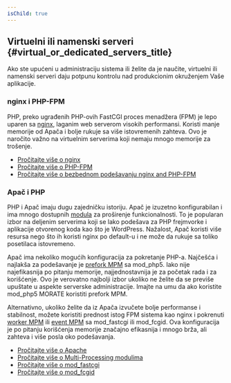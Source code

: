 ```yaml
---
isChild: true
---
```


## Virtuelni ili namenski serveri {#virtual_or_dedicated_servers_title}

Ako ste upućeni u administraciju sistema ili želite da je naučite, virtuelni ili namenski serveri daju potpunu kontrolu 
nad produkcionim okruženjem Vaše aplikacije.

### nginx i PHP-FPM

PHP, preko ugrađenih PHP-ovih FastCGI proces menadžera (FPM) je lepo uparen sa [nginx](http://nginx.org), laganim web 
serverom visokih performansi. Koristi manje memorije od Apača i bolje rukuje sa više istovremenih zahteva. Ovo je 
naročito važno na virtuelnim serverima koji nemaju mnogo memorije za trošenje.

* [Pročitajte više o nginx](http://nginx.org)
* [Pročitajte više o PHP-FPM](http://php.net/manual/en/install.fpm.php)
* [Pročitajte više o bezbednom podešavanju nginx and PHP-FPM](https://nealpoole.com/blog/2011/04/setting-up-php-fastcgi-and-nginx-dont-trust-the-tutorials-check-your-configuration/)

### Apač i PHP

PHP i Apač imaju dugu zajedničku istoriju. Apač je izuzetno konfigurabilan i ima mnogo dostupnih [modula](http://httpd.apache.org/docs/2.4/mod/) za 
proširenje funkcionalnosti. To je popularan izbor na deljenim serverima koji se lako podešava za PHP frejmvorke i 
aplikacije otvorenog koda kao što je WordPress. Nažalost, Apač koristi više resursa nego što ih koristi nginx po 
default-u i ne može da rukuje sa toliko posetilaca istovremeno.

Apač ima nekoliko mogućih konfiguracija za pokretanje PHP-a. Najčešća i najlakša za podešavanje je [prefork MPM](http://httpd.apache.org/docs/2.4/mod/prefork.html) sa mod_php5. Iako nije najefikasnija po pitanju memorije, najjednostavnija je za početak rada i za 
korišćenje. Ovo je verovatno najbolji izbor ukoliko ne želite da se previše upuštate u aspekte serverske administracije.
Imajte na umu da ako koristite mod_php5 MORATE koristiti prefork MPM.

Alternativno, ukoliko želite da iz Apača izvučete bolje performanse i stabilnost, možete koristiti prednost istog FPM 
sistema kao nginx i pokrenuti [worker MPM](http://httpd.apache.org/docs/2.4/mod/worker.html) ili [event MPM](http://httpd.apache.org/docs/2.4/mod/event.html) sa mod_fastcgi ili mod_fcgid. Ova konfiguracija je po pitanju korišćenja memorije značajno efikasnija i mnogo brža, ali 
zahteva i više posla oko podešavanja.

* [Pročitajte više o Apache](http://httpd.apache.org/)
* [Pročitajte više o Multi-Processing modulima](http://httpd.apache.org/docs/2.4/mod/mpm_common.html)
* [Pročitajte više o mod_fastcgi](http://www.fastcgi.com/mod_fastcgi/docs/mod_fastcgi.html)
* [Pročitajte više o mod_fcgid](http://httpd.apache.org/mod_fcgid/)

